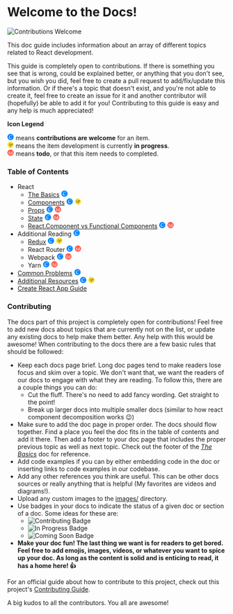 # Welcome to the Docs!

![Contributions Welcome][contributing-badge]

This doc guide includes information about an array of different topics related to React development.

This guide is completely open to contributions. If there is something you see that is wrong, could be explained better, or anything that you don't see, but you wish you did, feel free to create a pull request to add/fix/update this information. Or if there's a topic that doesn't exist, and you're not able to create it, feel free to create an issue for it and another contributor will (hopefully) be able to add it for you! Contributing to this guide is easy and any help is much appreciated!

**Icon Legend**

![Contributing Icon][contributions-icon] means **contributions are welcome** for an item.  
![In Progress Icon][in-progress-icon] means the item development is currently **in progress**.  
![Todo Icon][todo-icon] means **todo**, or that this item needs to completed.

### Table of Contents

- React
  - [The Basics](react/the-basics.md) ![Contributing Icon][contributions-icon]
  - [Components](react/components.md) ![Contributing Icon][contributions-icon] ![In Progress Icon][in-progress-icon]
  - [Props](react/props.md) ![Contributing Icon][contributions-icon] ![Todo Icon][todo-icon]
  - [State](react/state.md) ![Contributing Icon][contributions-icon] ![Todo Icon][todo-icon]
  - [React.Component vs Functional Components](react/react-component-vs-functional-component.md) ![Contributing Icon][contributions-icon] ![Todo Icon][todo-icon]
- Additional Reading ![Contributing Icon][contributions-icon]
  - [Redux](additional-reading/redux.md) ![Contributing Icon][contributions-icon] ![In Progress Icon][in-progress-icon]
  - React Router ![Contributing Icon][contributions-icon] ![Todo Icon][todo-icon]
  - Webpack ![Contributing Icon][contributions-icon] ![Todo Icon][todo-icon]
  - Yarn ![Contributing Icon][contributions-icon] ![Todo Icon][todo-icon]
- [Common Problems](common-problems.md) ![Contributing Icon][contributions-icon]
- [Additional Resources](additional-resources.md) ![Contributing Icon][contributions-icon] ![In Progress Icon][in-progress-icon]
- [Create React App Guide](create-react-app-readme.md)

### Contributing

The docs part of this project is completely open for contributions! Feel free to add new docs about topics that are currently not on the list, or update any existing docs to help make them better. Any help with this would be awesome! When contributing to the docs there are a few basic rules that should be followed:

- Keep each docs page brief. Long doc pages tend to make readers lose focus and skim over a topic. We don't want that, we want the readers of our docs to engage with what they are reading. To follow this, there are a couple things you can do:
  - Cut the fluff. There's no need to add fancy wording. Get straight to the point!
  - Break up larger docs into multiple smaller docs (similar to how react component decomposition works :wink:)
- Make sure to add the doc page in proper order. The docs should flow together. Find a place you feel the doc fits in the table of contents and add it there. Then add a footer to your doc page that includes the proper previous topic as well as next topic. Check out the footer of the _[The Basics](react/the-basics.md)_ doc for reference.
- Add code examples if you can by either embedding code in the doc or inserting links to code examples in our codebase.
- Add any other references you think are useful. This can be other docs sources or really anything that is helpful (My favorites are videos and diagrams!).
- Upload any custom images to the [images/](images/) directory.
- Use badges in your docs to indicate the status of a given doc or section of a doc. Some ideas for these are:
  - ![Contributing Badge][contributing-badge]
  - ![In Progress Badge][in-progress-badge]
  - ![Coming Soon Badge][coming-soon-badge]
- **Make your doc fun! The last thing we want is for readers to get bored. Feel free to add emojis, images, videos, or whatever you want to spice up your doc. As long as the content is solid and is enticing to read, it has a home here! :+1:**

For an official guide about how to contribute to this project, check out this project's [Contributing Guide](https://github.com/tmobaird/i-want-to-contribute/blob/master/CONTRIBUTING.md).

A big kudos to all the contributors. You all are awesome!

[contributing-badge]: https://img.shields.io/badge/contributions-welcome!-4BADFF.svg
[contributions-icon]: images/contributions-icon.png
[in-progress-icon]: images/in-progress-icon.png
[todo-icon]: images/todo-icon.png
[contributing-badge]: https://img.shields.io/badge/contributions-welcome!-4BADFF.svg
[coming-soon-badge]: https://img.shields.io/badge/coming-soon!-FF6262.svg
[in-progress-badge]: https://img.shields.io/badge/in-progress-EDE128.svg

